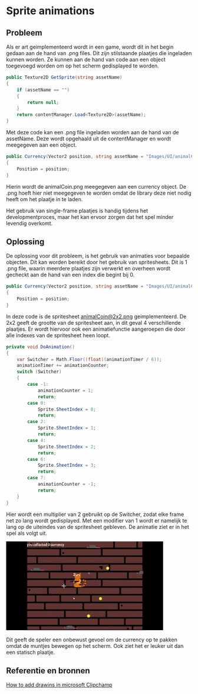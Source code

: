 # Sprite animations

## Probleem
Als er art geimplementeerd wordt in een game, wordt dit in het begin gedaan aan de hand van .png files. Dit zijn stilstaande plaatjes die ingeladen kunnen worden. Ze kunnen aan de hand van code aan een object toegevoegd worden om op het scherm gedisplayed te worden.

```C#
public Texture2D GetSprite(string assetName)
{
    if (assetName == "")
    { 
        return null;
    }
    return contentManager.Load<Texture2D>(assetName);
}
```

Met deze code kan een .png file ingeladen worden aan de hand van de assetName. Deze wordt opgehaald uit de contentManager en wordt meegegeven aan een object.

```C#
public Currency(Vector2 position, string assetName = "Images/UI/animalCoin") : base(assetName)
{
    Position = position;
}
```

Hierin wordt de animalCoin.png meegegeven aan een currency object. De .png hoeft hier niet meegegeven te worden omdat de library deze niet nodig heeft om het plaatje in te laden.

Het gebruik van single-frame plaatjes is handig tijdens het developmentproces, maar het kan ervoor zorgen dat het spel minder levendig overkomt.

## Oplossing
De oplossing voor dit probleem, is het gebruik van animaties voor bepaalde objecten. Dit kan worden bereikt door het gebruik van spritesheets. Dit is 1 .png file, waarin meerdere plaatjes zijn verwerkt en overheen wordt gecheckt aan de hand van een index die begint bij 0.

```C#
public Currency(Vector2 position, string assetName = "Images/UI/animalCoin@2x2") : base(assetName)
{
    Position = position;
}
```

In deze code is de spritesheet animalCoin@2x2.png geimplementeerd. De 2x2 geeft de grootte van de spritesheet aan, in dit geval 4 verschillende plaatjes. Er wordt hiervoor ook een animatiefunctie aangeroepen die door alle indexes van de spritesheet heen loopt.

```C#
private void DoAnimation()
{
    var Switcher = Math.Floor((float)(animationTimer / 6));
    animationTimer += animationCounter;
    switch (Switcher) 
    {
        case -1:
            animationCounter = 1;
            return;
        case 0:
            Sprite.SheetIndex = 0;
            return;
        case 2:
            Sprite.SheetIndex = 1;
            return;
        case 4:
            Sprite.SheetIndex = 2;
            return;
        case 6:
            Sprite.SheetIndex = 3;
            return;
        case 7:
            animationCounter = -1;
            return;
    }
}
```

Hier wordt een multiplier van 2 gebruikt op de Switcher, zodat elke frame net zo lang wordt gedisplayed. Met een modifier van 1 wordt er namelijk te lang op de uiteindes van de spritesheet gebleven. De animatie ziet er in het spel als volgt uit.

![currency animation showcase](./Images/currencyAnimationShowcase.gif)

Dit geeft de speler een onbewust gevoel om de currency op te pakken omdat de muntjes bewegen op het scherm. Ook ziet het er leuker uit dan een statisch plaatje.

## Referentie en bronnen
[How to add drawins in microsoft Clipchamp](https://youtu.be/CvnWKZnO0-A)